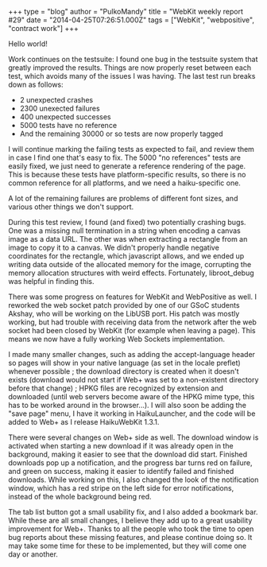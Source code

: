 +++
type = "blog"
author = "PulkoMandy"
title = "WebKit weekly report #29"
date = "2014-04-25T07:26:51.000Z"
tags = ["WebKit", "webpositive", "contract work"]
+++

Hello world!

Work continues on the testsuite: I found one bug in the testsuite system that greatly improved the results. Things are now properly reset between each test, which avoids many of the issues I was having. The last test run breaks down as follows:

<ul>
<li>2 unexpected crashes</li>
<li>2300 unexected failures</li>
<li>400 unexpected successes</li>
<li>5000 tests have no reference</li>
<li>And the remaining 30000 or so tests are now properly tagged</li>
</ul>

I will continue marking the failing tests as expected to fail, and review them in case I find one that's easy to fix. The 5000 "no references" tests are easily fixed, we just need to generate a reference rendering of the page. This is because these tests have platform-specific results, so there is no common reference for all platforms, and we need a haiku-specific one.
<!--more-->
A lot of the remaining failures are problems of different font sizes, and various other things we don't support.

During this test review, I found (and fixed) two potentially crashing bugs. One was a missing null termination in a string when encoding a canvas image as a data URL. The other was when extracting a rectangle from an image to copy it to a canvas. We didn't properly handle negative coordinates for the rectangle, which javascript allows, and we ended up writing data outside of the allocated memory for the image, corrupting the memory allocation structures with weird effects. Fortunately, libroot_debug was helpful in finding this.

There was some progress on features for WebKit and WebPositive as well. I reworked the web socket patch provided by one of our GSoC students Akshay, who will be working on the LibUSB port. His patch was mostly working, but had trouble with receiving data from the network after the web socket had been closed by WebKit (for example when leaving a page). This means we now have a fully working Web Sockets implementation.

I made many smaller changes, such as adding the accept-language header so pages will show in your native language (as set in the locale preflet) whenever possible ; the download directory is created when it doesn't exists (download would not start if Web+ was set to a non-existent directory before that change) ; HPKG files are recognized by extension and downloaded (until web servers become aware of the HPKG mime type, this has to be worked around in the browser...). I will also soon be adding the "save page" menu, I have it working in HaikuLauncher, and the code will be added to Web+ as I release HaikuWebKit 1.3.1.

There were several changes on Web+ side as well. The download window is activated when starting a new download if it was already open in the background, making it easier to see that the download did start. Finished downloads pop up a notification, and the progress bar turns red on failure, and green on success, making it easier to identify failed and finished downloads. While working on this, I also changed the look of the notification window, which has a red stripe on the left side for error notifications, instead of the whole background being red.

The tab list button got a small usability fix, and I also added a bookmark bar. While these are all small changes, I believe they add up to a great usability improvement for Web+. Thanks to all the people who took the time to open bug reports about these missing features, and please continue doing so. It may take some time for these to be implemented, but they will come one day or another.